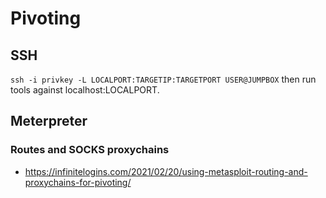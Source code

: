 # Pivoting

## SSH
`ssh -i privkey -L LOCALPORT:TARGETIP:TARGETPORT USER@JUMPBOX` then run tools against localhost:LOCALPORT.

## Meterpreter
### Routes and SOCKS proxychains
- https://infinitelogins.com/2021/02/20/using-metasploit-routing-and-proxychains-for-pivoting/
